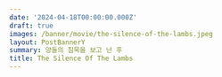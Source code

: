 ```yaml
---
date: '2024-04-18T00:00:00.000Z'
draft: true
images: /banner/movie/the-silence-of-the-lambs.jpeg
layout: PostBannerY
summary: 양들의 침묵을 보고 난 후
title: The Silence Of The Lambs
---
```

